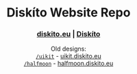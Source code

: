 <div style="text-align: center;">  

# Diskíto Website Repo

### [diskito.eu](https://diskito.eu) | [Diskíto](https://discord.com/invite/sXDbtp4)


Old designs:  
[`/uikit`](https://github.com/CNDRD/diskito.eu/tree/uikit) - [uikit.diskito.eu](https://uikit.diskito.eu/)  
[`/halfmoon`](https://github.com/CNDRD/diskito.eu/tree/halfmoon) - [halfmoon.diskito.eu](https://halfmoon.diskito.eu/)  

</div>

